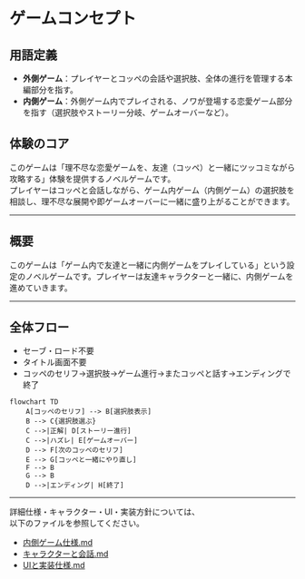 # ゲームコンセプト

## 用語定義
- **外側ゲーム**：プレイヤーとコッペの会話や選択肢、全体の進行を管理する本編部分を指す。
- **内側ゲーム**：外側ゲーム内でプレイされる、ノワが登場する恋愛ゲーム部分を指す（選択肢やストーリー分岐、ゲームオーバーなど）。

## 体験のコア
このゲームは「理不尽な恋愛ゲームを、友達（コッペ）と一緒にツッコミながら攻略する」体験を提供するノベルゲームです。  
プレイヤーはコッペと会話しながら、ゲーム内ゲーム（内側ゲーム）の選択肢を相談し、理不尽な展開や即ゲームオーバーに一緒に盛り上がることができます。

---

## 概要
このゲームは「ゲーム内で友達と一緒に内側ゲームをプレイしている」という設定のノベルゲームです。プレイヤーは友達キャラクターと一緒に、内側ゲームを進めていきます。

---

## 全体フロー

- セーブ・ロード不要
- タイトル画面不要
- コッペのセリフ→選択肢→ゲーム進行→またコッペと話す→エンディングで終了

```mermaid
flowchart TD
    A[コッペのセリフ] --> B[選択肢表示]
    B --> C{選択肢選ぶ}
    C -->|正解| D[ストーリー進行]
    C -->|ハズレ| E[ゲームオーバー]
    D --> F[次のコッペのセリフ]
    E --> G[コッペと一緒にやり直し]
    F --> B
    G --> B
    D -->|エンディング| H[終了]
```

---

詳細仕様・キャラクター・UI・実装方針については、  
以下のファイルを参照してください。

- [内側ゲーム仕様.md](内側ゲーム仕様.md)
- [キャラクターと会話.md](キャラクターと会話.md)
- [UIと実装仕様.md](UIと実装仕様.md)

